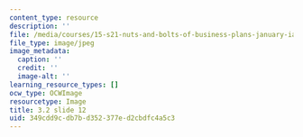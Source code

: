 ```yaml
---
content_type: resource
description: ''
file: /media/courses/15-s21-nuts-and-bolts-of-business-plans-january-iap-2014/349cdd9cdb7bd352377ed2cbdfc4a5c3_Slide12.JPG
file_type: image/jpeg
image_metadata:
  caption: ''
  credit: ''
  image-alt: ''
learning_resource_types: []
ocw_type: OCWImage
resourcetype: Image
title: 3.2 slide 12
uid: 349cdd9c-db7b-d352-377e-d2cbdfc4a5c3
---
```

